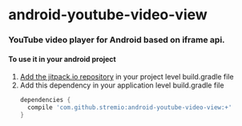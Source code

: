 # android-youtube-video-view

### YouTube video player for Android based on iframe api.

#### To use it in your android project
1. [Add the jitpack.io repository](https://jitpack.io/docs/ANDROID/#installing) in your project level build.gradle file
2. Add this dependency in your application level build.gradle file
    ```gradle
    dependencies {
      compile 'com.github.stremio:android-youtube-video-view:+'
    }
    ```